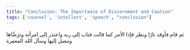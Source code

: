 ```yaml
---
title: "Conclusion: The Importance of Discernment and Caution"
tags: ['counsel', 'intellect', 'speech', "conclusion"]
---
```


 ثم قام فأوقد نارًا ونظر فإذا الأمر كما قالت فتاب إلى ربه واعتذر إلى امرأته وترَضَّاها وتنصل إليها وسأل الله المغفرة
